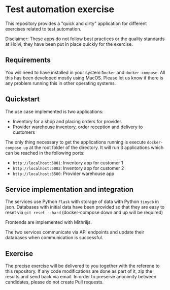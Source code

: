 # Test automation exercise

This repository provides a "quick and dirty" application for different exercises
related to test automation.

Disclaimer: These apps do not follow best practices or the quality standards at
Holvi, they have been put in place quickly for the exercise.

## Requirements

You will need to have installed in your system `Docker` and `docker-compose`.
All this has been developed mostly using MacOS. Please let us know if there is
any problem running this in other operating systems.

## Quickstart

The use case implemented is two applications:
 * Inventory for a shop and placing orders for provider.
 * Provider warehouse inventory, order reception and delivery to customers

The only thing necessary to get the applications running is execute
`docker-compose up` at the root folder of the directory. It will run 3
applications which can be reached in the following ports:

* `http://localhost:5001`: Inventory app for customer 1
* `http://localhost:5002`: Inventory app for customer 2
* `http://localhost:5500`: Provider warehouse app


## Service implementation and integration

The services use Python `Flask` with storage of data with Python `tinydb` in json.
Databases with initial data have been provided so that they are easy to reset
via `git reset --hard` (docker-compose down and up will be required)

Frontends are implemented with Mithriljs.

The two services communicate via API endpoints and update their databases
when communication is successful.

## Exercise

The precise exercise will be delivered to you together with the referene to this
repository. If any code modifications are done as part of it, zip the results
and send back via email. In order to preserve anonimity between candidates, please
do not create Pull requests.